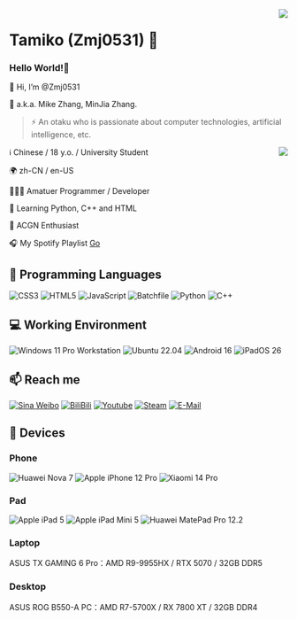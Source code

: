 <img align="right" src="https://github-readme-stats.vercel.app/api?username=Zmj0531&show_icons=true&hide_border=true&icon_color=000&title_color=000&include_all_commits_disable=false&custom_title=Meow~&count_private=true">

# Tamiko (Zmj0531) 🔭

### Hello World!🤔

👋 Hi, I’m @Zmj0531

💬 a.k.a. Mike Zhang, MinJia Zhang.  

> ⚡ An otaku who is passionate about computer technologies, artificial intelligence, etc.  

<img align="right" src="https://github-readme-stats.vercel.app/api/top-langs?username=Zmj0531&hide_border=true&title_color=000&layout=compact">


ℹ️ Chinese / 18 y.o. / University Student

🌍 zh-CN / en-US

👨🏻‍💻 Amatuer Programmer / Developer

🌱 Learning Python, C++ and HTML

💖 ACGN Enthusiast

🎧 My Spotify Playlist [Go](https://open.spotify.com/playlist/6SzPyb3vO9cmjZEpozj7En?si=803a98389fe84639)


## 🌱 Programming Languages

![CSS3](https://img.shields.io/badge/-CSS3-1572b6?style=flat-square&logo=CSS3&labelColor=1572b6)
![HTML5](https://img.shields.io/badge/-HTML5-e34f26?style=flat-square&logo=HTML5&logoColor=fff)
![JavaScript](https://img.shields.io/badge/-JavaScript-f7df1e?style=flat-square&logo=JavaScript&labelColor=f7df1e&logoColor=000)
![Batchfile](https://img.shields.io/badge/-Batch-4d4d4d?style=flat-square&logo=windows%20terminal&logoColor=fff)
![Python](https://img.shields.io/badge/-Python-3776ab?style=flat-square&logo=python&logoColor=fff)
![C++](https://img.shields.io/badge/-Python-3776ab?style=flat-square&logo=python&logoColor=fff)


## 💻 Working Environment

![Windows 11 Pro Workstation](https://img.shields.io/badge/Windows%2011%20Pro%20Workstation-00adef?style=flat-square&logo=windows&logoColor=ffffff)
![Ubuntu 22.04](https://img.shields.io/badge/Ubuntu%2022.04-dd4814?style=flat-square&logo=ubuntu&logoColor=ffffff)
![Android 16](https://img.shields.io/badge/Android%2016-3ddc84?style=flat-square&logo=android&logoColor=ffffff)
![iPadOS 26](https://img.shields.io/badge/iPadOS%2026-000000?style=flat-square&logo=iOS&logoColor=ffffff)


## 📫 Reach me

[![Sina Weibo](https://img.shields.io/badge/-@Tamiko1642-e6162d?style=flat-square&logo=sina-weibo&logoColor=white&labelColor=e6162d)](https://weibo.com/u/7280616898)
[![BiliBili](https://img.shields.io/badge/-Zmj0531-00a1d6?style=flat-square&logo=bilibili&logoColor=fff)](https://space.bilibili.com/608217299)
[![Youtube](https://img.shields.io/badge/-Zmj0531-ff0000?style=flat-square&logo=YouTube&logoColor=white&labelColor=ff0000)](https://www.youtube.com/channel/UCW0uCdZ8vaSgnc1Pfz36DEQ)
[![Steam](https://img.shields.io/badge/-Zmj0531-000000?style=flat-square&logo=steam&logoColor=white&labelColor=000000)](https://steamcommunity.com/id/zmj0531)
[![E-Mail](https://img.shields.io/badge/-2726783412@qq.com-168de2?style=flat-square&logo=mail.ru&logoColor=white&labelColor=168de2)](mailto:i@2726783412@qq.com)


## 📱 Devices

### Phone

![Huawei Nova 7](https://img.shields.io/badge/Huawei%20Nova%207-ff0000?style=flat-square&logo=huawei&logoColor=ffffff)
![Apple iPhone 12 Pro](https://img.shields.io/badge/Apple%20iPhone%2012%20Pro-a2aaad?style=flat-square&logo=apple&logoColor=ffffff)
![Xiaomi 14 Pro](https://img.shields.io/badge/Xiaomi%2014%20Pro-fd4900?style=flat-square&logo=xiaomi&logoColor=ffffff)


### Pad

![Apple iPad 5](https://img.shields.io/badge/Apple%20iPad%205-a2aaad?style=flat-square&logo=apple&logoColor=ffffff)
![Apple iPad Mini 5](https://img.shields.io/badge/Apple%20iPad%20Mini%205-a2aaad?style=flat-square&logo=apple&logoColor=ffffff)
![Huawei MatePad Pro 12.2](https://img.shields.io/badge/Huawei%20MatePad%20Pro%2012.2-ff0000?style=flat-square&logo=huawei&logoColor=ffffff)


### Laptop

ASUS TX GAMING 6 Pro：AMD R9-9955HX / RTX 5070 / 32GB DDR5

### Desktop

ASUS ROG B550-A PC：AMD R7-5700X / RX 7800 XT / 32GB DDR4
